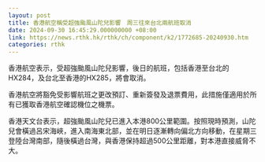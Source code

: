 ```yaml
---
layout: post
title: 香港航空稱受超強颱風山陀兒影響　周三往來台北兩航班取消
date: 2024-09-30 16:45:29.000000000 +08:00
link: https://news.rthk.hk/rthk/ch/component/k2/1772685-20240930.htm
categories: rthk
---
```


香港航空表示，受超強颱風山陀兒影響，後日的航班，包括香港至台北的HX284，及台北至香港的HX285，將會取消。

香港航空將豁免受影響航班之更改預訂、重新簽發及退票費用，此措施僅適用於所有已獲取香港航空確認機位之機票。

香港天文台表示，超強颱風山陀兒已進入本港800公里範圍。按照現時預測，山陀兒會橫過呂宋海峽，進入南海東北部，並在明日逐漸轉向偏北方向移動，在星期三登陸台灣南部，隨後橫過台灣，與香港保持超過500公里距離，對本港直接威脅不大。
